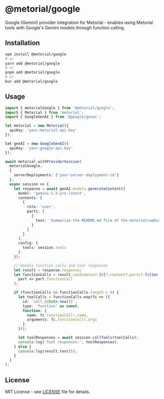 # @metorial/google

Google (Gemini) provider integration for Metorial - enables using Metorial tools with Google's Gemini models through function calling.

## Installation

```bash
npm install @metorial/google
# or
yarn add @metorial/google
# or
pnpm add @metorial/google
# or
bun add @metorial/google
```

## Usage

```typescript
import { metorialGoogle } from '@metorial/google';
import { Metorial } from 'metorial';
import { GoogleGenAI } from '@google/genai';

let metorial = new Metorial({
  apiKey: 'your-metorial-api-key'
});

let genAI = new GoogleGenAI({
  apiKey: 'your-google-api-key'
});

await metorial.withProviderSession(
  metorialGoogle,
  {
    serverDeployments: ['your-server-deployment-id']
  },
  async session => {
    let response = await genAI.models.generateContent({
      model: 'gemini-1.5-pro-latest',
      contents: [
        {
          role: 'user',
          parts: [
            {
              text: 'Summarize the README.md file of the metorial/websocket-explorer repository on GitHub.'
            }
          ]
        }
      ],
      config: {
        tools: session.tools
      }
    });

    // Handle function calls and tool responses
    let result = response.response;
    let functionCalls = result.candidates?.[0]?.content?.parts?.filter(
      part => part.functionCall
    );

    if (functionCalls && functionCalls.length > 0) {
      let toolCalls = functionCalls.map(fc => ({
        id: `call_${Date.now()}`,
        type: 'function' as const,
        function: {
          name: fc.functionCall!.name,
          arguments: fc.functionCall!.args
        }
      }));

      let toolResponses = await session.callTools(toolCalls);
      console.log('Tool responses:', toolResponses);
    } else {
      console.log(result.text());
    }
  }
);
```

## License

MIT License - see [LICENSE](../../LICENSE) file for details.
